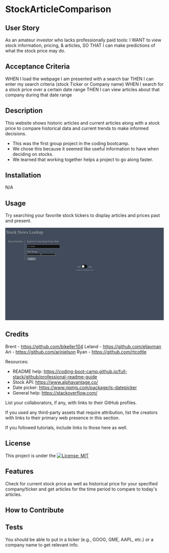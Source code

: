 # StockArticleComparison

## User Story

As an amateur investor who lacks professionally paid tools:
I WANT to view stock information, pricing, & articles,
SO THAT I can make predictions of what the stock price may do.

## Acceptance Criteria

WHEN I load the webpage I am presented with a search bar
THEN I can enter my search criteria (stock Ticker or Company name)
WHEN I search for a stock price over a certain date range
THEN I can view articles about that company during that date range

## Description

This website shows historic articles and current articles along with a stock price to compare historical data and current trends to make informed decisions.

<!-- TODO: Fill these out below-->

- This was the first group project in the coding bootcamp.
- We chose this because it seemed like useful information to have when deciding on stocks.
- We learned that working together helps a project to go along faster.

## Installation

N/A

## Usage

Try searching your favorite stock tickers to display articles and prices past and present.

<!-- TODO: add a link to the published site here -->

![Screenshot](./screenshot.png)

## Credits

Brent - https://github.com/bikeller104
Leland - https://github.com/eljayman
Ari - https://github.com/arinielson
Ryan - https://github.com/rtcottle

Resources:

- README help: https://coding-boot-camp.github.io/full-stack/github/professional-readme-guide
- Stock API: https://www.alphavantage.co/
- Date picker: https://www.npmjs.com/package/js-datepicker
- General help: https://stackoverflow.com/
<!-- TODO: Add API info, resources, etc.  -->

List your collaborators, if any, with links to their GitHub profiles.

If you used any third-party assets that require attribution, list the creators with links to their primary web presence in this section.

If you followed tutorials, include links to those here as well.

## License

This project is under the [![License: MIT](https://img.shields.io/badge/License-MIT-yellow.svg)](./LICENSE)

<!-- TODO: Determine if these below want to be used or not.  -->

## Features

Check for current stock price as well as historical price for your specified company/ticker and get articles for the time period to compare to today's articles.

## How to Contribute

<!-- If you created an application or package and would like other developers to contribute it, you can include guidelines for how to do so. The [Contributor Covenant](https://www.contributor-covenant.org/) is an industry standard, but you can always write your own if you'd prefer. -->

## Tests

You should be able to put in a ticker (e.g., GOOG, GME, AAPL, etc.) or a company name to get relevant info.

